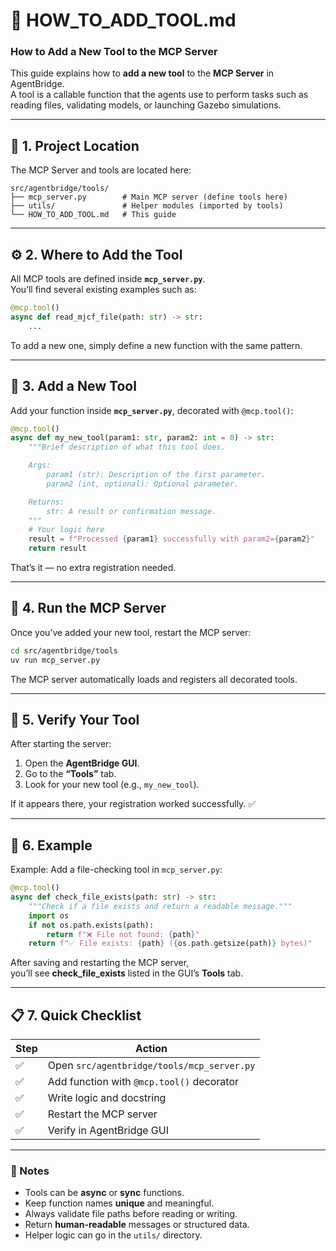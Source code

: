 
# 🧩 HOW_TO_ADD_TOOL.md  
### How to Add a New Tool to the MCP Server

This guide explains how to **add a new tool** to the **MCP Server** in AgentBridge.  
A tool is a callable function that the agents use to perform tasks such as reading files, validating models, or launching Gazebo simulations.

---

## 🧱 1. Project Location

The MCP Server and tools are located here:

```
src/agentbridge/tools/
├── mcp_server.py        # Main MCP server (define tools here)
├── utils/               # Helper modules (imported by tools)
└── HOW_TO_ADD_TOOL.md   # This guide
```

---

## ⚙️ 2. Where to Add the Tool

All MCP tools are defined inside **`mcp_server.py`**.  
You’ll find several existing examples such as:

```python
@mcp.tool()
async def read_mjcf_file(path: str) -> str:
    ...
```

To add a new one, simply define a new function with the same pattern.

---

## 🧰 3. Add a New Tool

Add your function inside **`mcp_server.py`**, decorated with `@mcp.tool()`:

```python
@mcp.tool()
async def my_new_tool(param1: str, param2: int = 0) -> str:
    """Brief description of what this tool does.

    Args:
        param1 (str): Description of the first parameter.
        param2 (int, optional): Optional parameter.

    Returns:
        str: A result or confirmation message.
    """
    # Your logic here
    result = f"Processed {param1} successfully with param2={param2}"
    return result
```

That’s it — no extra registration needed.

---

## 🧩 4. Run the MCP Server

Once you’ve added your new tool, restart the MCP server:

```bash
cd src/agentbridge/tools
uv run mcp_server.py
```

The MCP server automatically loads and registers all decorated tools.

---

## 🧠 5. Verify Your Tool

After starting the server:
1. Open the **AgentBridge GUI**.  
2. Go to the **“Tools”** tab.  
3. Look for your new tool (e.g., `my_new_tool`).  

If it appears there, your registration worked successfully. ✅

---

## 🧪 6. Example

Example: Add a file-checking tool in `mcp_server.py`:

```python
@mcp.tool()
async def check_file_exists(path: str) -> str:
    """Check if a file exists and return a readable message."""
    import os
    if not os.path.exists(path):
        return f"❌ File not found: {path}"
    return f"✅ File exists: {path} ({os.path.getsize(path)} bytes)"
```

After saving and restarting the MCP server,  
you’ll see **check_file_exists** listed in the GUI’s **Tools** tab.

---

## 📋 7. Quick Checklist

| Step | Action |
|------|---------|
| ✅ | Open `src/agentbridge/tools/mcp_server.py` |
| ✅ | Add function with `@mcp.tool()` decorator |
| ✅ | Write logic and docstring |
| ✅ | Restart the MCP server |
| ✅ | Verify in AgentBridge GUI |

---

### 🧭 Notes

- Tools can be **async** or **sync** functions.  
- Keep function names **unique** and meaningful.  
- Always validate file paths before reading or writing.  
- Return **human-readable** messages or structured data.  
- Helper logic can go in the `utils/` directory.
